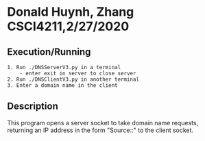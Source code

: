 # Donald Huynh, Zhang CSCI4211,2/27/2020
## Execution/Running
	1. Run ./DNSServerV3.py in a terminal
		- enter exit in server to close server
	2. Run ./DNSClientV3.py in another terminal
	3. Enter a domain name in the client
## Description
This program opens a server socket to take domain name requests, returning an IP address in the form "Source:<hostname>:<IP address>" to the client socket.
